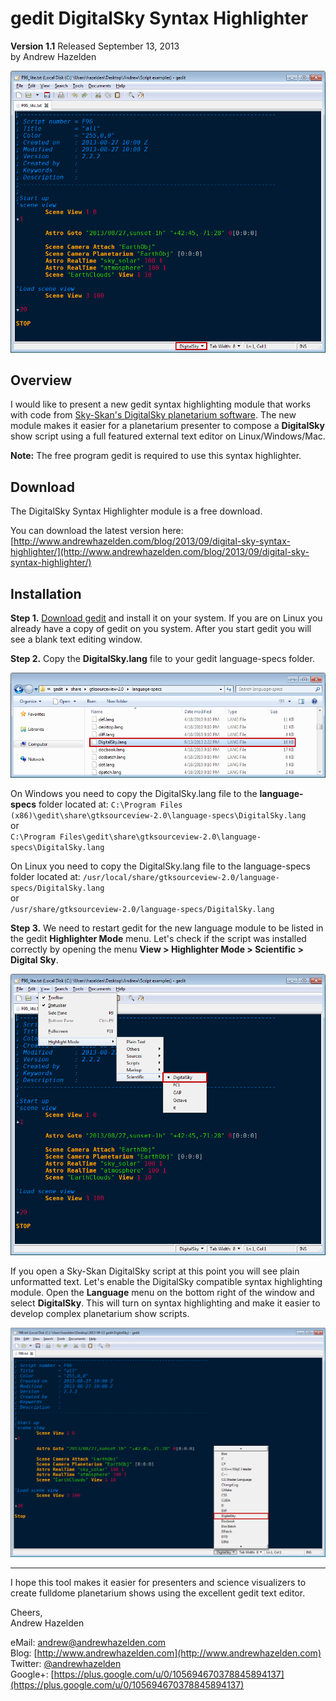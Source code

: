# gedit DigitalSky Syntax Highlighter  #
**Version 1.1** Released September 13, 2013  
by Andrew Hazelden

![This is a sample show script that has syntax highlighting](screenshots/gedit-dsky-highlighter.png)

## Overview ##
I would like to present a new gedit syntax highlighting module that works with code from [Sky-Skan's DigitalSky planetarium software](http://www.skyskan.com/products/ds). The new module makes it easier for a planetarium presenter to compose a **DigitalSky** show script using a full featured external text editor on Linux/Windows/Mac.

**Note:** The free program gedit is required to use this syntax highlighter.

## Download ##

The DigitalSky Syntax Highlighter module is a free download.

You can download the latest version here:   
[http://www.andrewhazelden.com/blog/2013/09/digital-sky-syntax-highlighter/](http://www.andrewhazelden.com/blog/2013/09/digital-sky-syntax-highlighter/)

## Installation ##

**Step 1.**  [Download gedit](https://projects.gnome.org/gedit/) and install it on your system. If you are on Linux you already have a copy of gedit on you system. After you start gedit you will see a blank text editing window.


**Step 2.**  Copy the **DigitalSky.lang** file to your gedit language-specs folder.

![Open the language-specs folder](screenshots/gedit-dsky-folder.png)

On Windows you need to copy the DigitalSky.lang file to the **language-specs** folder located at:
    `C:\Program Files (x86)\gedit\share\gtksourceview-2.0\language-specs\DigitalSky.lang`  
or  
    `C:\Program Files\gedit\share\gtksourceview-2.0\language-specs\DigitalSky.lang`  
  
On Linux you need to copy the DigitalSky.lang file to the language-specs folder located at:
     `/usr/local/share/gtksourceview-2.0/language-specs/DigitalSky.lang`  
or  
     `/usr/share/gtksourceview-2.0/language-specs/DigitalSky.lang`  

     
**Step 3.**  We need to restart gedit for the new language module to be listed in the gedit **Highlighter Mode** menu. Let's check if the script was installed correctly by opening the menu **View > Highlighter Mode > Scientific > Digital Sky**.

![Select the DigitalSky Language](screenshots/gedit-dsky-highlight-mode.png)

If you open a Sky-Skan DigitalSky script at this point you will see plain unformatted text. Let's enable the DigitalSky compatible syntax highlighting module. Open the **Language** menu on the bottom right of the window and select **DigitalSky**. This will turn on syntax highlighting and make it easier to develop complex planetarium show scripts.
 
![Select the DigitalSky Language](screenshots/gedit-dsky-languages-menu.png)

* * *

I hope this tool makes it easier for presenters and science visualizers to create fulldome planetarium shows using the excellent gedit text editor. 

Cheers,  
Andrew Hazelden

eMail: [andrew@andrewhazelden.com](mailto:andrew@andrewhazelden.com)   
Blog: [http://www.andrewhazelden.com](http://www.andrewhazelden.com)  
Twitter: [@andrewhazelden](https://twitter.com/andrewhazelden)  
Google+: [https://plus.google.com/u/0/105694670378845894137](https://plus.google.com/u/0/105694670378845894137)


